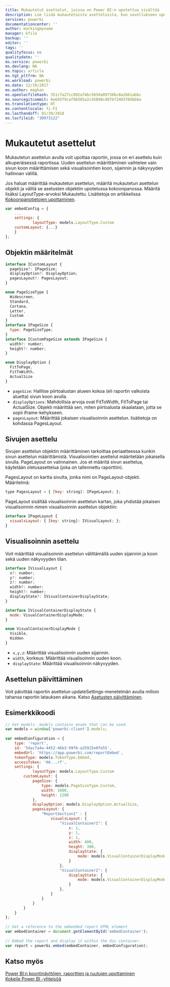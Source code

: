 ```yaml
---
title: Mukautetut asettelut, joissa on Power BI:n upotettua sisältöä
description: Lue lisää mukautetuista asetteluista, kun sovellukseen upotetaan Power BI -sisältöä.
services: powerbi
documentationcenter: ''
author: markingmyname
manager: kfile
backup: ''
editor: ''
tags: ''
qualityfocus: no
qualitydate: ''
ms.service: powerbi
ms.devlang: NA
ms.topic: article
ms.tgt_pltfrm: NA
ms.workload: powerbi
ms.date: 12/19/2017
ms.author: maghan
ms.openlocfilehash: 351cfa27cc092af4bc5650a09730bc8a2661abbc
ms.sourcegitcommit: 6e693f9caf98385a2c45890cd0fbf2403f0dbb8a
ms.translationtype: HT
ms.contentlocale: fi-FI
ms.lasthandoff: 01/30/2018
ms.locfileid: "30973122"
---
```

# <a name="custom-layouts"></a>Mukautetut asettelut


Mukautetun asettelun avulla voit upottaa raportin, jossa on eri asettelu kuin alkuperäisessä raportissa. Uuden asettelun määrittäminen vaihtelee vain sivun koon määrittämisen sekä visualisointien koon, sijainnin ja näkyvyyden hallinnan välillä.

Jos haluat määrittää mukautetun asettelun, määritä mukautetun asettelun objekti ja välitä se asetusten objektiin upotetussa kokoonpanossa. Määritä lisäksi LayoutType-arvoksi Mukautettu. Lisätietoja on artikkelissa [Kokoonpanotietojen upottaminen](https://github.com/Microsoft/PowerBI-JavaScript/wiki/Embed-Configuration-Details).

```javascript
var embedConfig = {
    ...
    settings: {
            layoutType: models.LayoutType.Custom
    customLayout: {...}
    }
};
```

## <a name="object-definition"></a>Objektin määritelmät

```javascript
interface ICustomLayout {
  pageSize?: IPageSize;
  displayOption?: DisplayOption;
  pagesLayout?: PagesLayout;
}

enum PageSizeType {
  Widescreen,
  Standard,
  Cortana,
  Letter,
  Custom
}
interface IPageSize {
  type: PageSizeType;
}
interface ICustomPageSize extends IPageSize {
  width?: number;
  height?: number;
}

enum DisplayOption {
  FitToPage,
  FitToWidth,
  ActualSize
}
```

- `pageSize`: Hallitse piirtoalustan alueen kokoa (eli raportin valkoista aluetta) sivun koon avulla.
- `displayOptions`: Mahdollisia arvoja ovat FitToWidth, FitToPage tai ActualSize. Objekti määrittää sen, miten piirtoalusta skaalataan, jotta se sopii iframe-kehykseen.
- `pagesLayout`: Määrittää jokaisen visualisoinnin asettelun. lisätietoja on kohdassa PagesLayout.

## <a name="pages-layout"></a>Sivujen asettelu

Sivujen asettelun objektin määrittäminen tarkoittaa periaatteessa kunkin sivun asettelun määrittämistä. Visualisointien asettelut määritetään jokaisella sivulla.
PageLayout on valinnainen. Jos et määritä sivun asettelua, käytetään oletusasettelua (joka on tallennettu raporttiin).

PagesLayout on kartta sivulta, jonka nimi on PageLayout-objekti. Määritelmä:

```javascript
type PagesLayout = { [key: string]: IPageLayout; };
```

PageLayout sisältää visualisoinnin asettelun kartan, joka yhdistää jokaisen visualisoinnin nimen visualisoinnin asettelun objektiin:

```javascript
interface IPageLayout {
  visualsLayout: { [key: string]: IVisualLayout; };
}
```

## <a name="visual-layout"></a>Visualisoinnin asettelu

Voit määrittää visualisoinnin asettelun välittämällä uuden sijainnin ja koon sekä uuden näkyvyyden tilan.

```javascript
interface IVisualLayout {
  x?: number;
  y?: number;
  z?: number;
  width?: number;
  height?: number;
  displayState?: IVisualContainerDisplayState;
}

interface IVisualContainerDisplayState {
  mode: VisualContainerDisplayMode;
}

enum VisualContainerDisplayMode {
  Visible,
  Hidden
}
```

- `x,y,z`: Määrittää visualisoinnin uuden sijainnin.
- `width`, korkeus: Määrittää visualisoinnin uuden koon.
- `displayState`: Määrittää visualisoinnin näkyvyyden.


## <a name="update-layout"></a>Asettelun päivittäminen

Voit päivittää raportin asettelun updateSettings-menetelmän avulla milloin tahansa raportin latauksen aikana. Katso [Asetusten päivittäminen](https://github.com/Microsoft/PowerBI-JavaScript/wiki/Update-Settings).

## <a name="code-example"></a>Esimerkkikoodi

```javascript
// Get models. models contains enums that can be used.
var models = window['powerbi-client'].models;
    
var embedConfiguration = {
    type: 'report',
    id: '5dac7a4a-4452-46b3-99f6-a25915e0fe55',
    embedUrl: 'https://app.powerbi.com/reportEmbed',
    tokenType: models.TokenType.Embed,
    accessToken: 'H4...rf',
    settings: {
            layoutType: models.LayoutType.Custom
        customLayout: {
            pageSize: {
                type: models.PageSizeType.Custom,
                width: 1600,
                height: 1200
            },
            displayOption: models.DisplayOption.ActualSize,
            pagesLayout: {
                "ReportSection1" : {
                    visualsLayout: {
                        "VisualContainer1": {
                            x: 1,
                            y: 1,
                            z: 1,
                            width: 400,
                            height: 300,
                            displayState: {
                                mode: models.VisualContainerDisplayMode.Visible
                            }
                        },
                        "VisualContainer2": {
                            displayState: {
                                mode: models.VisualContainerDisplayMode.Hidden
                            }
                        },
                    }
                }
            }
        }
    }
};
     
// Get a reference to the embedded report HTML element
var embedContainer = document.getElementById('embedContainer');
 
// Embed the report and display it within the div container.
var report = powerbi.embed(embedContainer, embedConfiguration);

```


## <a name="see-also"></a>Katso myös

[Power BI:n koontinäyttöjen, raporttien ja ruutujen upottaminen](embedding-content.md)   
[Kokeile Power BI -yhteisöä](https://community.powerbi.com/)

